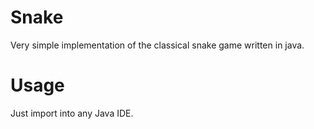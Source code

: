 # Snake
Very simple implementation of the classical snake game written in java.

# Usage

Just import into any Java IDE.
